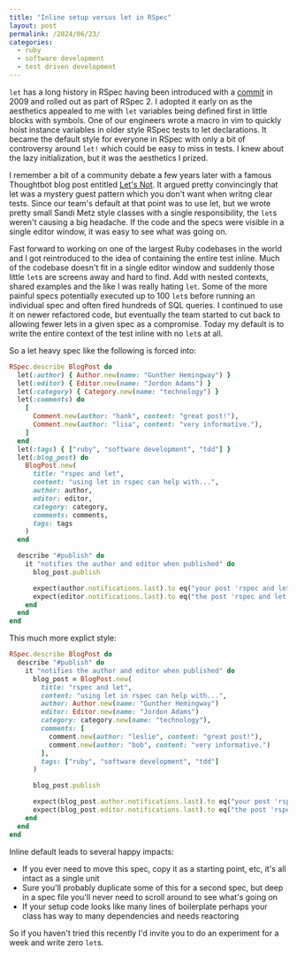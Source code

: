 ```yaml
---
title: "Inline setup versus let in RSpec"
layout: post
permalink: /2024/06/23/
categories:
  - ruby
  - software development
  - test driven development
---
```


`let` has a long history in RSpec having been introduced with a [commit](https://github.com/rspec/rspec-core/commit/4d67748f) in 2009 and rolled out as
part of RSpec 2. I adopted it early on as the aesthetics appealed to me with `let` variables being defined first in little blocks with symbols. One of
our engineers wrote a macro in vim to quickly hoist instance variables in older style RSpec tests to let declarations. It became the default
style for everyone in RSpec with only a bit of controversy around `let!` which could be easy to miss in tests. I knew about the lazy initialization, but
it was the aesthetics I prized.

I remember a bit of a community debate a few years later with a famous Thoughtbot blog post entitled [Let's
Not](https://robots.thoughtbot.com/lets-not). It argued pretty convincingly that let was a mystery guest pattern which you don't want when writng
clear tests. Since our team's default at that point was to use let, but we wrote pretty small Sandi Metz style classes with a single responsibility,
the `let`s weren't causing a big headache. If the code and the specs were visible in a single editor window, it was easy to see what was going on.

Fast forward to working on one of the largest Ruby codebases in the world and I got reintroduced to the idea of containing the entire test inline.
Much of the codebase doesn't fit in a single editor window and suddenly those little `let`s are screens away and hard to find. Add with nested contexts,
shared examples and the like I was really hating `let`. Some of the more painful specs potentially executed up to 100 `let`s before running an
individual spec and often fired hundreds of SQL queries. I continued to use it on newer refactored code, but eventually the team started to cut
back to allowing fewer lets in a given spec as a compromise. Today my default is to write the entire context of the test inline with no `let`s at all.

So a let heavy spec like the following is forced into:

```ruby
RSpec.describe BlogPost do
  let(:author) { Author.new(name: "Gunther Hemingway") }
  let(:editor) { Editor.new(name: "Jordon Adams") }
  let(:category) { Category.new(name: "technology") }
  let(:comments) do
    [
      Comment.new(author: "hank", content: "great post!"),
      Comment.new(author: "lisa", content: "very informative."),
    ]
  end
  let(:tags) { ["ruby", "software development", "tdd"] }
  let(:blog_post) do
    BlogPost.new(
      title: "rspec and let",
      content: "using let in rspec can help with...",
      author: author,
      editor: editor,
      category: category,
      comments: comments,
      tags: tags
    )
  end

  describe "#publish" do
    it "notifies the author and editor when published" do
      blog_post.publish

      expect(author.notifications.last).to eq("your post 'rspec and let' has been published.")
      expect(editor.notifications.last).to eq("the post 'rspec and let' you edited has been published.")
    end
  end
end
```

This much more explict style:

```ruby
RSpec.describe BlogPost do
  describe "#publish" do
    it "notifies the author and editor when published" do
      blog_post = BlogPost.new(
        title: "rspec and let",
        content: "using let in rspec can help with...",
        author: Author.new(name: "Gunther Hemingway")
        editor: Editor.new(name: "Jordon Adams")
        category: category.new(name: "technology"),
        comments: [
          comment.new(author: "leslie", content: "great post!"),
          comment.new(author: "bob", content: "very informative.")
        ],
        tags: ["ruby", "software development", "tdd"]
      )

      blog_post.publish

      expect(blog_post.author.notifications.last).to eq("your post 'rspec and let' has been published.")
      expect(blog_post.editor.notifications.last).to eq("the post 'rspec and let' you edited has been published.")
    end
  end
end
```

Inline default leads to several happy impacts:

- If you ever need to move this spec, copy it as a starting point, etc, it's all intact as a single unit
- Sure you'll probably duplicate some of this for a second spec, but deep in a spec file you'll never need to scroll around to see what's going on
- If your setup code looks like many lines of boilerplate perhaps your class has way to many dependencies and needs reactoring

So if you haven't tried this recently I'd invite you to do an experiment for a week and write zero `let`s.
